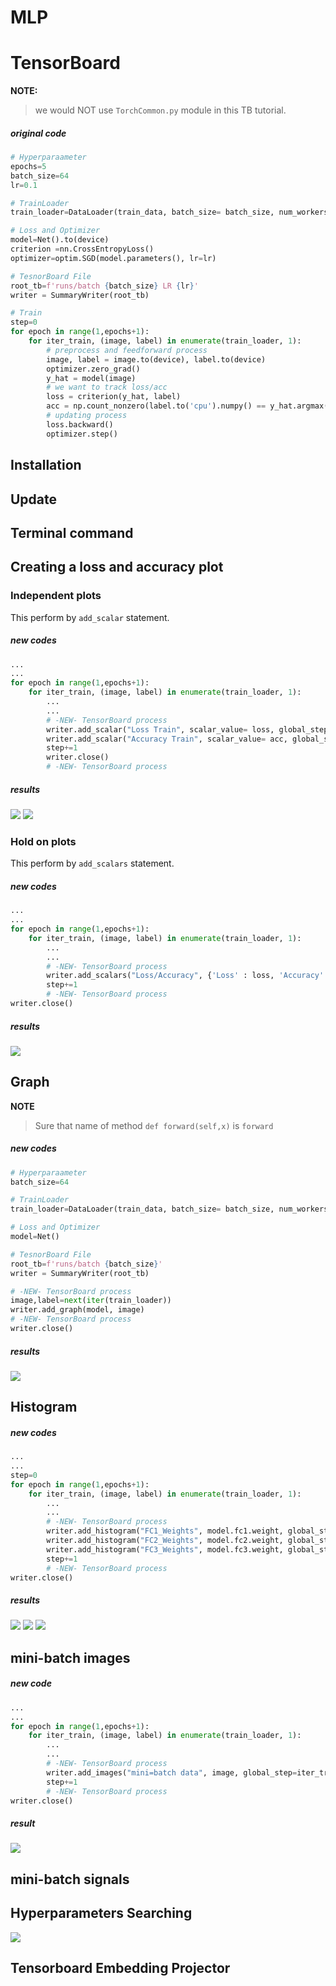 # MLP

# TensorBoard
**NOTE:**
> we would NOT use `TorchCommon.py` module in this TB tutorial.
##### original code
```python
# Hyperparaameter
epochs=5
batch_size=64
lr=0.1

# TrainLoader
train_loader=DataLoader(train_data, batch_size= batch_size, num_workers=num_workers, sampler=train_sampler)

# Loss and Optimizer
model=Net().to(device)
criterion =nn.CrossEntropyLoss()
optimizer=optim.SGD(model.parameters(), lr=lr)

# TesnorBoard File
root_tb=f'runs/batch {batch_size} LR {lr}'
writer = SummaryWriter(root_tb)

# Train
step=0
for epoch in range(1,epochs+1):
    for iter_train, (image, label) in enumerate(train_loader, 1):
        # preprocess and feedforward process
        image, label = image.to(device), label.to(device)
        optimizer.zero_grad()
        y_hat = model(image)
        # we want to track loss/acc
        loss = criterion(y_hat, label)
        acc = np.count_nonzero(label.to('cpu').numpy() == y_hat.argmax(dim=1).to('cpu').numpy())
        # updating process
        loss.backward()
        optimizer.step()
```

## Installation
## Update
## Terminal command

## Creating a loss and accuracy plot
### Independent plots
This perform by `add_scalar` statement.
##### new codes
```python
...
...
for epoch in range(1,epochs+1):
    for iter_train, (image, label) in enumerate(train_loader, 1):
        ...
        ...
        # -NEW- TensorBoard process
        writer.add_scalar("Loss Train", scalar_value= loss, global_step=step)
        writer.add_scalar("Accuracy Train", scalar_value= acc, global_step=step)
        step+=1
        writer.close()
        # -NEW- TensorBoard process
```
##### results
![](./figs/scaler_acc.jpg)
![](./figs/scaler_loss.jpg)
### Hold on plots
This perform by `add_scalars` statement.
##### new codes
```python
...
...
for epoch in range(1,epochs+1):
    for iter_train, (image, label) in enumerate(train_loader, 1):
        ...
        ...
        # -NEW- TensorBoard process
        writer.add_scalars("Loss/Accuracy", {'Loss' : loss, 'Accuracy': acc}, global_step=step)
        step+=1
        # -NEW- TensorBoard process
writer.close()
```
##### results
![](./figs/add_scalers.jpg)

## Graph
**NOTE**
> Sure that name of method `def forward(self,x)` is `forward`
##### new codes
```python
# Hyperparaameter
batch_size=64

# TrainLoader
train_loader=DataLoader(train_data, batch_size= batch_size, num_workers=num_workers, sampler=train_sampler)

# Loss and Optimizer
model=Net()

# TesnorBoard File
root_tb=f'runs/batch {batch_size}'
writer = SummaryWriter(root_tb)

# -NEW- TensorBoard process
image,label=next(iter(train_loader))
writer.add_graph(model, image)
# -NEW- TensorBoard process
writer.close()
```
##### results
![](./figs/graph.jpg)

## Histogram
##### new codes
```python
...
...
step=0
for epoch in range(1,epochs+1):
    for iter_train, (image, label) in enumerate(train_loader, 1):
        ...
        ...
        # -NEW- TensorBoard process
        writer.add_histogram("FC1_Weights", model.fc1.weight, global_step=step)
        writer.add_histogram("FC2_Weights", model.fc2.weight, global_step=step)
        writer.add_histogram("FC3_Weights", model.fc3.weight, global_step=step)
        step+=1
        # -NEW- TensorBoard process
writer.close()
```
##### results
![](./figs/histogram_fc1.jpg)
![](./figs/histogram_fc2.jpg)
![](./figs/histogram_fc3.jpg)

## mini-batch images
##### new code
```python
...
...
for epoch in range(1,epochs+1):
    for iter_train, (image, label) in enumerate(train_loader, 1):
        ...
        ...
        # -NEW- TensorBoard process
        writer.add_images("mini=batch data", image, global_step=iter_train)
        step+=1
        # -NEW- TensorBoard process
writer.close()
```
##### result
![](./figs/mini-batch.gif)

## mini-batch signals

## Hyperparameters Searching
![](./figs/hyperparam_searching.gif)

## Tensorboard Embedding Projector